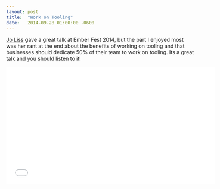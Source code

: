 ```yaml
---
layout: post
title:  "Work on Tooling"
date:   2014-09-28 01:00:00 -0600
---
```


[Jo Liss](https://twitter.com/jo_liss) gave a great talk at Ember Fest 2014, but the part I enjoyed most was her rant at the end about the benefits of working on tooling and that businesses should dedicate 50% of their team to work on tooling. Its a great talk and you should listen to it!

<iframe width="560" height="315" src="//www.youtube.com/embed/wtgsIf59XAo" frameborder="0" allowfullscreen></iframe>
